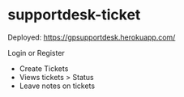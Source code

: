# supportdesk-ticket
Deployed: 
https://gpsupportdesk.herokuapp.com/

Login or Register 
 - Create Tickets
 - Views tickets > Status
 - Leave notes on tickets 
 
